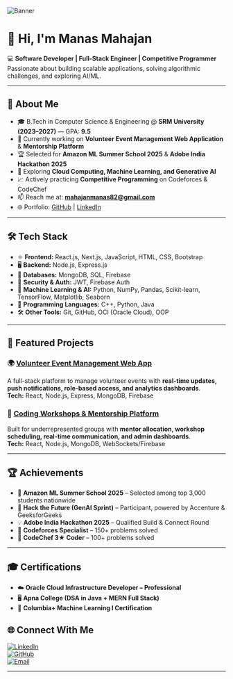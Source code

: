 ![Banner](https://sdmntprwestus3.oaiusercontent.com/files/00000000-0efc-61fd-a09f-22d9f44e7b9c/raw?se=2025-08-28T10%3A34%3A24Z&sp=r&sv=2024-08-04&sr=b&scid=e6ffdfb6-b736-5d55-b39a-c68841ada95c&skoid=24a7dec3-38fc-4904-b888-8abe0855c442&sktid=a48cca56-e6da-484e-a814-9c849652bcb3&skt=2025-08-28T01%3A34%3A53Z&ske=2025-08-29T01%3A34%3A53Z&sks=b&skv=2024-08-04&sig=wanfVOk7TBf9hUdQY7Kl1HH3V32O6R2rkYBKgZwrhTA%3D)


# 👋 Hi, I'm Manas Mahajan  

💻 **Software Developer | Full-Stack Engineer | Competitive Programmer**  
Passionate about building scalable applications, solving algorithmic challenges, and exploring AI/ML.  

---

## 🚀 About Me  

- 🎓 B.Tech in Computer Science & Engineering @ **SRM University (2023–2027)** — GPA: **9.5**  
- 🔭 Currently working on **Volunteer Event Management Web Application** & **Mentorship Platform**  
- 🏆 Selected for **Amazon ML Summer School 2025** & **Adobe India Hackathon 2025**  
- 🌱 Exploring **Cloud Computing, Machine Learning, and Generative AI**  
- 📈 Actively practicing **Competitive Programming** on Codeforces & CodeChef  
- 📫 Reach me at: **mahajanmanas82@gmail.com**  
- 🌐 Portfolio: [GitHub](https://github.com/Manas20008) | [LinkedIn](https://www.linkedin.com/in/manas-mahajan-12b0062b2/)  

---

## 🛠️ Tech Stack  

- ⚛️ **Frontend:** React.js, Next.js, JavaScript, HTML, CSS, Bootstrap  
- 🖥️ **Backend:** Node.js, Express.js  
- 🍃 **Databases:** MongoDB, SQL, Firebase  
- 🔑 **Security & Auth:** JWT, Firebase Auth  
- 🤖 **Machine Learning & AI:** Python, NumPy, Pandas, Scikit-learn, TensorFlow, Matplotlib, Seaborn  
- 🧩 **Programming Languages:** C++, Python, Java  
- 🛠️ **Other Tools:** Git, GitHub, OCI (Oracle Cloud), OOP  

---

## 📌 Featured Projects  

### 🌍 [Volunteer Event Management Web App](https://github.com/Manas20008/volunteer-event-management)  
A full-stack platform to manage volunteer events with **real-time updates, push notifications, role-based access, and analytics dashboards**.  
**Tech:** React, Node.js, Express, MongoDB, Firebase  

### 👥 [Coding Workshops & Mentorship Platform](#)  
Built for underrepresented groups with **mentor allocation, workshop scheduling, real-time communication, and admin dashboards**.  
**Tech:** React, Node.js, MongoDB, WebSockets/Firebase  

---

## 🏆 Achievements  

- 🎯 **Amazon ML Summer School 2025** – Selected among top 3,000 students nationwide  
- 🤖 **Hack the Future (GenAI Sprint)** – Participant, powered by Accenture & GeeksforGeeks  
- 💡 **Adobe India Hackathon 2025** – Qualified Build & Connect Round  
- 🥈 **Codeforces Specialist** – 150+ problems solved  
- 🥉 **CodeChef 3★ Coder** – 100+ problems solved  

---

## 🎓 Certifications  

- ☁️ **Oracle Cloud Infrastructure Developer – Professional**  
- 🖥️ **Apna College (DSA in Java + MERN Full Stack)**  
- 🤖 **Columbia+ Machine Learning I Certification**  


## 🌐 Connect With Me  

[![LinkedIn](https://img.shields.io/badge/LinkedIn-0077B5?style=for-the-badge&logo=linkedin&logoColor=white)](https://www.linkedin.com/in/manas-mahajan-12b0062b2/)  
[![GitHub](https://img.shields.io/badge/GitHub-181717?style=for-the-badge&logo=github&logoColor=white)](https://github.com/Manas20008)  
[![Email](https://img.shields.io/badge/Email-D14836?style=for-the-badge&logo=gmail&logoColor=white)](mailto:mahajanmanas82@gmail.com)  

---
